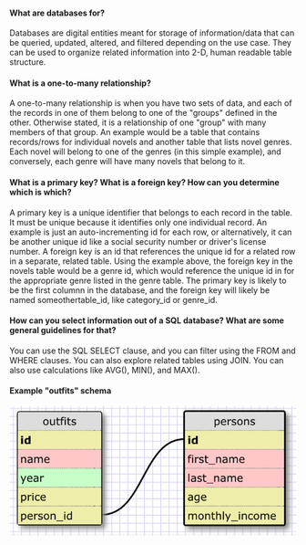 
#### What are databases for?

Databases are digital entities meant for storage of information/data that can be queried, updated, altered, and filtered depending on the use case. They can be used to organize related information into 2-D, human readable table structure.


#### What is a one-to-many relationship?

A one-to-many relationship is when you have two sets of data, and each of the records in one of them belong to one of the "groups" defined in the other. Otherwise stated, it is a relationship of one "group" with many members of that group. An example would be a table that contains records/rows for individual novels and another table that lists novel genres. Each novel will belong to one of the genres (in this simple example), and conversely, each genre will have many novels that belong to it. 


#### What is a primary key? What is a foreign key? How can you determine which is which?

A primary key is a unique identifier that belongs to each record in the table. It must be unique because it identifies only one individual record. An example is just an auto-incrementing id for each row, or alternatively, it can be another unique id like a social security number or driver's license number. A foreign key is an id that references the unique id for a related row in a separate, related table. Using the example above, the foreign key in the novels table would be a genre id, which would reference the unique id in for the appropriate genre listed in the genre table. The primary key is likely to be the first columnn in the database, and the foreign key will likely be named someothertable_id, like category_id or genre_id.


#### How can you select information out of a SQL database? What are some general guidelines for that?

You can use the SQL SELECT clause, and you can filter using the FROM and WHERE clauses. You can also explore related tables using JOIN. You can also use calculations like AVG(), MIN(), and MAX(). 


#### Example "outfits" schema

![Outfits database schema](outfit-schema.png)